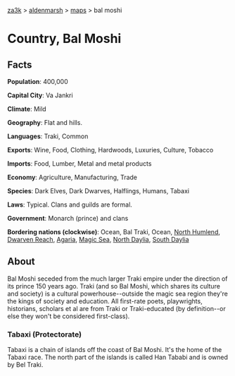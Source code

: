[za3k](/) > [aldenmarsh](/aldenmarsh) > [maps](maps.md) > bal moshi

# Country, Bal Moshi
## Facts
**Population**: 400,000

**Capital City**: Va Jankri

**Climate**: Mild

**Geography**: Flat and hills.

**Languages**: Traki, Common

**Exports**: Wine, Food, Clothing, Hardwoods, Luxuries, Culture, Tobacco

**Imports**: Food, Lumber, Metal and metal products

**Economy**: Agriculture, Manufacturing, Trade

**Species**: Dark Elves, Dark Dwarves, Halflings, Humans, Tabaxi

**Laws**: Typical. Clans and guilds are formal.

**Government**: Monarch (prince) and clans

**Bordering nations (clockwise)**: Ocean, Bal Traki, Ocean, [North Humlend](north_humlend.md), [Dwarven Reach](dwarven_reach.md), [Agaria](agaria.md), [Magic Sea](magic_sea.md), [North Daylia](north_daylia.md), [South Daylia](south_daylia.md)

## About
Bal Moshi seceded from the much larger Traki empire under the direction of its prince 150 years ago. Traki (and so Bal Moshi, which shares its culture and society) is a cultural powerhouse--outside the magic sea region they're the kings of society and education. All first-rate poets, playwrights, historians, scholars et al are from Traki or Traki-educated (by definition--or else they won't be considered first-class).

### Tabaxi (Protectorate)
Tabaxi is a chain of islands off the coast of Bal Moshi. It's the home of the Tabaxi race. The north part of the islands is called Han Tababi and is owned by Bel Traki.
